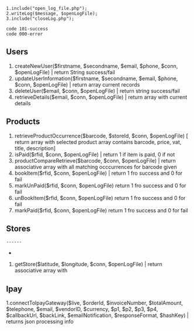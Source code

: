 <!-- To write to log: -->
    
    1.include("open_log_file.php");
    2.writeLog($message, $openLogFile);
    3.include("closeLog.php");
    

<!-- Queries -->
    code 101-success
    code 000-error



<!-- --------Funtions--------- -->

##    Users
    
1.  createNewUser($firstname, $secondname, $email, $phone, $conn, $openLogFile) | return String                   success/fail
2.  updateUserInformation($firstname, $secondname, $email, $phone, $conn, $openLogFile) | return array              current records
3.   deleteUser($email, $conn, $openLogFile) | return string success/fail
4.   retrieveDetails($email, $conn, $openLogFile) | return array with current details

##   Products
    
1. retrieveProductOccurrence($barcode, $storeId, $conn, $openLogFile) [ return array with selected              product array contains barcode, price, vat, title, description]
2. isPaid($rfid, $conn, $openLogFile) | return 1 if item is paid, 0 if not
3. productCompareRetrieve($barcode, $conn, $openLogFile) | return associative array with all matching           occcurrences for barcode given
4. bookItem($rfid, $conn, $openLogFile) | return 1 fro success and 0 for fail
5. markUnPaid($rfid, $conn, $openLogFile)   return 1 fro success and 0 for fail
6. unBookItem($rfid, $conn, $openLogFile)   return 1 fro success and 0 for fail
7. markPaid($rfid, $conn, $openLogFile) return 1 fro success and 0 for fail

##    Stores
    ------
*   <!--  NB:function get store works with floats -->
1.    getStore($latitude, $longitude, $conn, $openLogFile) | return associative array with

##  Ipay

1.connectToIpayGateway($live, $orderId, $invoiceNumber, $totalAmount, $telephone, $email, $vendorID,          $currency, $p1, $p2, $p3, $p4, $callbackUrl, $backLink, $emailNotification, $responseFormat, $hashKey) |     returns json processing info
